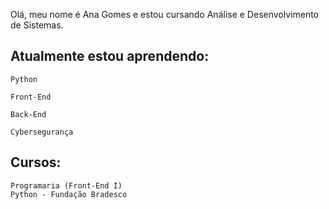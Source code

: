 Olá, meu nome é Ana Gomes e estou cursando Análise e Desenvolvimento de Sistemas. 

## Atualmente estou aprendendo:     
  
    Python 
    
    Front-End

    Back-End

    Cybersegurança
    
## Cursos:

    Programaria (Front-End I)
    Python - Fundação Bradesco

